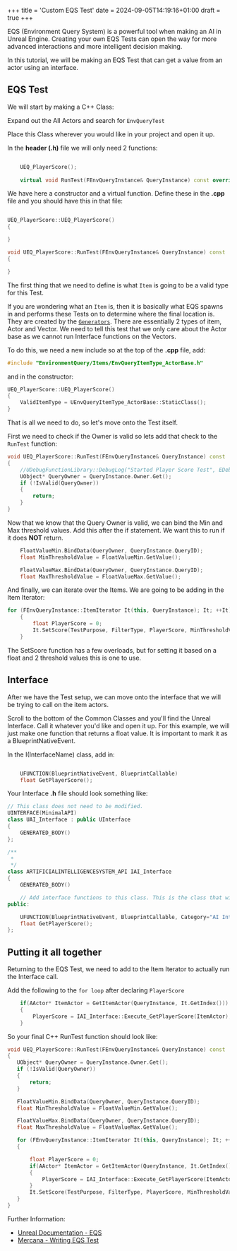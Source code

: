 +++
title = 'Custom EQS Test'
date = 2024-09-05T14:19:16+01:00
draft = true
+++

EQS (Environment Query System) is a powerful tool when making an AI in Unreal Engine. Creating your own EQS Tests can open the way
for more advanced interactions and more intelligent decision making. 

In this tutorial, we will be making an EQS Test that can get a value from an actor using an interface.

## EQS Test

We will start by making a C++ Class:

Expand out the All Actors and search for `EnvQueryTest`

Place this Class wherever you would like in your project and open it up. 

In the **header (.h)** file we will only need 2 functions: 

```c++

	UEQ_PlayerScore();
	
	virtual void RunTest(FEnvQueryInstance& QueryInstance) const override;

```

We have here a constructor and a virtual function. Define these in the **.cpp** file and you should have this in that file:

```c++

UEQ_PlayerScore::UEQ_PlayerScore()
{

}

void UEQ_PlayerScore::RunTest(FEnvQueryInstance& QueryInstance) const
{

}

```

The first thing that we need to define is what `Item` is going to be a valid type for this Test.

If you are wondering what an `Item` is, then it is basically what EQS spawns in and performs these Tests on to determine where
the final location is. They are created by the [`Generators`](https://docs.unrealengine.com/5.1/en-US/eqs-node-reference-generators-in-unreal-engine/). There are essentially 2 types of item, Actor and Vector. We need to tell this test that we only care about the Actor base as we cannot run Interface functions on the Vectors.  

To do this, we need a new include so at the top of the **.cpp** file, add: 

```c++
#include "EnvironmentQuery/Items/EnvQueryItemType_ActorBase.h"
```

and in the constructor:

```c++
UEQ_PlayerScore::UEQ_PlayerScore()
{
    ValidItemType = UEnvQueryItemType_ActorBase::StaticClass();
}
```
That is all we need to do, so let's move onto the Test itself. 

First we need to check if the Owner is valid so lets add that check to the `RunTest` function:


```c++
void UEQ_PlayerScore::RunTest(FEnvQueryInstance& QueryInstance) const
{	
	//UDebugFunctionLibrary::DebugLog("Started Player Score Test", EDebugType::DT_Log);
	UObject* QueryOwner = QueryInstance.Owner.Get();
	if (!IsValid(QueryOwner))
	{
		return;
	}
}
```

Now that we know that the Query Owner is valid, we can bind the Min and Max threshold values. Add this after the if statement. We want this to run if it does **NOT** return. 

```c++
    FloatValueMin.BindData(QueryOwner, QueryInstance.QueryID);
	float MinThresholdValue = FloatValueMin.GetValue();

	FloatValueMax.BindData(QueryOwner, QueryInstance.QueryID);
	float MaxThresholdValue = FloatValueMax.GetValue();
```

And finally, we can iterate over the Items. We are going to be adding in the Item Iterator:

```c++
for (FEnvQueryInstance::ItemIterator It(this, QueryInstance); It; ++It)
	{		
		float PlayerScore = 0;
		It.SetScore(TestPurpose, FilterType, PlayerScore, MinThresholdValue, MaxThresholdValue);
	}

```

The SetScore function has a few overloads, but for setting it based on a float and 2 threshold values this is one to use. 

## Interface

After we have the Test setup, we can move onto the interface that we will be trying to call on the item actors. 

Scroll to the bottom of the Common Classes and you'll find the Unreal Interface. Call it whatever you'd like and open it up. For this example, we will just make one function 
that returns a float value. It is important to mark it as a BlueprintNativeEvent. 

In the I(InterfaceName) class, add in: 

```c++

	UFUNCTION(BlueprintNativeEvent, BlueprintCallable)
	float GetPlayerScore();
```

Your Interface **.h** file should look something like:

```c++
// This class does not need to be modified.
UINTERFACE(MinimalAPI)
class UAI_Interface : public UInterface
{
	GENERATED_BODY()
};

/**
 * 
 */
class ARTIFICIALINTELLIGENCESYSTEM_API IAI_Interface
{
	GENERATED_BODY()

	// Add interface functions to this class. This is the class that will be inherited to implement this interface.
public:

	UFUNCTION(BlueprintNativeEvent, BlueprintCallable, Category="AI Interface")
	float GetPlayerScore();
};

```

## Putting it all together

Returning to the EQS Test, we need to add to the Item Iterator to actually run the Interface call. 

Add the following to the `for loop` after declaring `PlayerScore`

```c++
    if(AActor* ItemActor = GetItemActor(QueryInstance, It.GetIndex()))
    {
        PlayerScore = IAI_Interface::Execute_GetPlayerScore(ItemActor);
    }

```

So your final C++ RunTest function should look like:
 
 ```c++
 void UEQ_PlayerScore::RunTest(FEnvQueryInstance& QueryInstance) const
{	
	UObject* QueryOwner = QueryInstance.Owner.Get();
	if (!IsValid(QueryOwner))
	{
		return;
	}

	FloatValueMin.BindData(QueryOwner, QueryInstance.QueryID);
	float MinThresholdValue = FloatValueMin.GetValue();

	FloatValueMax.BindData(QueryOwner, QueryInstance.QueryID);
	float MaxThresholdValue = FloatValueMax.GetValue();

	for (FEnvQueryInstance::ItemIterator It(this, QueryInstance); It; ++It)
	{		

		float PlayerScore = 0;
		if(AActor* ItemActor = GetItemActor(QueryInstance, It.GetIndex()))
		{
			PlayerScore = IAI_Interface::Execute_GetPlayerScore(ItemActor);
		}		
		It.SetScore(TestPurpose, FilterType, PlayerScore, MinThresholdValue, MaxThresholdValue);
	}
}

```

Further Information:
- [Unreal Documentation - EQS](https://docs.unrealengine.com/5.1/en-US/environment-query-system-in-unreal-engine/)
- [Mercana - Writing EQS Test](https://mercuna.com/writing-eqs-test/)
